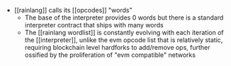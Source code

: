 - [[rainlang]] calls its [[opcodes]] "words"
	- The base of the interpreter provides 0 words but there is a standard interpreter contract that ships with many words
	- The [[rainlang wordlist]] is constantly evolving with each iteration of the [[interpreter]], unlike the evm opcode list that is relatively static, requiring blockchain level hardforks to add/remove ops, further ossified by the proliferation of "evm compatible" networks